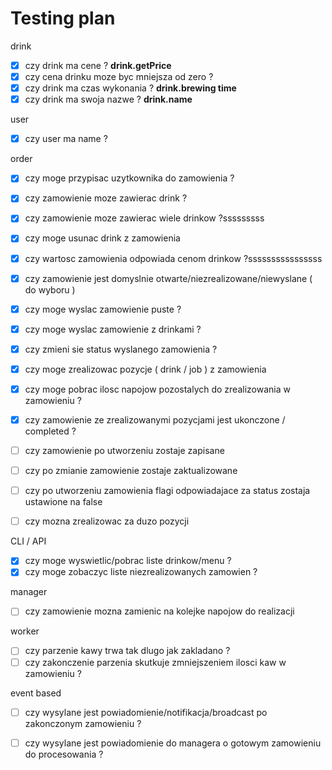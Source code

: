 # Testing plan

drink

- [x] czy drink ma cene ? **drink.getPrice**
- [x] czy cena drinku moze byc mniejsza od zero ?
- [x] czy drink ma czas wykonania ?  **drink.brewing time**
- [x] czy drink ma swoja nazwe ? **drink.name**

user

- [x] czy user ma name ?

order

- [x] czy moge przypisac uzytkownika do zamowienia ?
- [x] czy zamowienie moze zawierac drink ?
- [x] czy zamowienie moze zawierac wiele drinkow ?sssssssss
- [x] czy moge usunac drink z zamowienia
- [x] czy wartosc zamowienia odpowiada cenom drinkow ?ssssssssssssssss
- [x] czy zamowienie jest domyslnie otwarte/niezrealizowane/niewyslane ( do wyboru )
- [x] czy moge wyslac zamowienie puste ?
- [x] czy moge wyslac zamowienie z drinkami ?
- [x] czy zmieni sie status wyslanego zamowienia ?

- [x] czy moge zrealizowac pozycje ( drink / job ) z zamowienia
- [x] czy moge pobrac ilosc napojow pozostalych do zrealizowania w zamowieniu ?
- [x] czy zamowienie ze zrealizowanymi pozycjami jest ukonczone / completed ?
- [ ] czy zamowienie po utworzeniu zostaje zapisane
- [ ] czy po zmianie zamowienie zostaje zaktualizowane
- [ ] czy po utworzeniu zamowienia flagi odpowiadajace za status zostaja ustawione na false
- [ ] czy mozna zrealizowac za duzo pozycji

CLI / API

- [x] czy moge wyswietlic/pobrac liste drinkow/menu ?
- [x] czy moge zobaczyc liste niezrealizowanych zamowien ?

manager

- [ ] czy zamowienie mozna zamienic na kolejke napojow do realizacji

worker

- [ ] czy parzenie kawy trwa tak dlugo jak zakladano ?
- [ ] czy zakonczenie parzenia skutkuje zmniejszeniem ilosci kaw w zamowieniu ?

event based

- [ ] czy wysylane jest powiadomienie/notifikacja/broadcast po zakonczonym zamowieniu ?
- [ ] czy wysylane jest powiadomienie do managera o gotowym zamowieniu do procesowania ?

